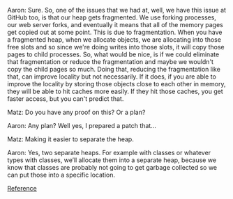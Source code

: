 Aaron: Sure. So, one of the issues that we had at, well, we have this issue at
GitHub too, is that our heap gets fragmented. We use forking processes, our web
server forks, and eventually it means that all of the memory pages get copied
out at some point. This is due to fragmentation. When you have a fragmented
heap, when we allocate objects, we are allocating into those free slots and so
since we're doing writes into those slots, it will copy those pages to child
processes. So, what would be nice, is if we could eliminate that fragmentation
or reduce the fragmentation and maybe we wouldn't copy the child pages so much.
Doing that, reducing the fragmentation like that, can improve locality but not
necessarily. If it does, if you are able to improve the locality by storing
those objects close to each other in memory, they will be able to hit caches
more easily. If they hit those caches, you get faster access, but you can't
predict that.

Matz: Do you have any proof on this? Or a plan?

Aaron: Any plan? Well yes, I prepared a patch that...

Matz: Making it easier to separate the heap.

Aaron: Yes, two separate heaps. For example with classes or whatever types with
classes, we’ll allocate them into a separate heap, because we know that classes
are probably not going to get garbage collected so we can put those into
a specific location.

[Reference](https://blog.heroku.com/ruby-3-by-3/)
